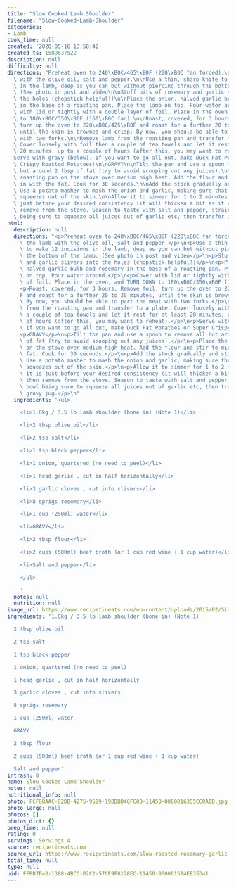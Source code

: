 ```yaml
---
title: "Slow Cooked Lamb Shoulder"
filename: "Slow-Cooked-Lamb-Shoulder"
categories:
- Lamb
cook_time: null
created: '2020-05-16 13:58:42'
created_ts: 1589637522
description: null
difficulty: null
directions: "Preheat oven to 240\xB0C/465\xB0F (220\xB0C fan forced).\n\nRub the lamb\
  \ with the olive oil, salt and pepper.\n\nUse a thin, sharp knife to make 12 incisions\
  \ in the lamb, deep as you can but without piercing through the bottom of the lamb.\
  \ (See photo in post and video\n\nStuff bits of rosemary and garlic slivers into\
  \ the holes (chopstick helpful!)\n\nPlace the onion, halved garlic bulb and rosemary\
  \ in the base of a roasting pan. Place the lamb on top. Pour water around.\n\nCover\
  \ with lid or tightly with a double layer of foil. Place in the oven, and TURN DOWN\
  \ to 180\xB0C/350\xB0F (160\xB0C fan).\n\nRoast, covered, for 3 hours. Remove foil,\
  \ turn up the oven to 220\xB0C/425\xB0F and roast for a further 20 to 30 minutes,\
  \ until the skin is browned and crisp. By now, you should be able to part the meat\
  \ with two forks.\n\nRemove lamb from the roasting pan and transfer to a plate.\
  \ Cover loosely with foil then a couple of tea towels and let it rest for at least\
  \ 20 minutes, up to a couple of hours (after this, you may want to reheat).\n\n\
  Serve with gravy (below). If you want to go all out, make Duck Fat Potatoes or Super\
  \ Crispy Roasted Potatoes!\n\nGRAVY\n\nTilt the pan and use a spoon to remove all\
  \ but around 2 tbsp of fat (try to avoid scooping out any juices).\n\nPlace the\
  \ roasting pan on the stove over medium high heat. Add the flour and stir to mix\
  \ in with the fat. Cook for 30 seconds.\n\nAdd the stock gradually and stir to combine.\
  \ Use a potato masher to mash the onion and garlic, making sure that all the garlic\
  \ squeezes out of the skin.\n\nAllow it to simmer for 1 to 2 minutes until it is\
  \ just before your desired consistency (it will thicken a bit as it cools), then\
  \ remove from the stove. Season to taste with salt and pepper, strain into bowl\
  \ being sure to squeeze all juices out of garlic etc, then transfer into gravy jug."
html:
  description: null
  directions: "<p>Preheat oven to 240\xB0C/465\xB0F (220\xB0C fan forced).</p>\n<p>Rub\
    \ the lamb with the olive oil, salt and pepper.</p>\n<p>Use a thin, sharp knife\
    \ to make 12 incisions in the lamb, deep as you can but without piercing through\
    \ the bottom of the lamb. (See photo in post and video</p>\n<p>Stuff bits of rosemary\
    \ and garlic slivers into the holes (chopstick helpful!)</p>\n<p>Place the onion,\
    \ halved garlic bulb and rosemary in the base of a roasting pan. Place the lamb\
    \ on top. Pour water around.</p>\n<p>Cover with lid or tightly with a double layer\
    \ of foil. Place in the oven, and TURN DOWN to 180\xB0C/350\xB0F (160\xB0C fan).</p>\n\
    <p>Roast, covered, for 3 hours. Remove foil, turn up the oven to 220\xB0C/425\xB0\
    F and roast for a further 20 to 30 minutes, until the skin is browned and crisp.\
    \ By now, you should be able to part the meat with two forks.</p>\n<p>Remove lamb\
    \ from the roasting pan and transfer to a plate. Cover loosely with foil then\
    \ a couple of tea towels and let it rest for at least 20 minutes, up to a couple\
    \ of hours (after this, you may want to reheat).</p>\n<p>Serve with gravy (below).\
    \ If you want to go all out, make Duck Fat Potatoes or Super Crispy Roasted Potatoes!</p>\n\
    <p>GRAVY</p>\n<p>Tilt the pan and use a spoon to remove all but around 2 tbsp\
    \ of fat (try to avoid scooping out any juices).</p>\n<p>Place the roasting pan\
    \ on the stove over medium high heat. Add the flour and stir to mix in with the\
    \ fat. Cook for 30 seconds.</p>\n<p>Add the stock gradually and stir to combine.\
    \ Use a potato masher to mash the onion and garlic, making sure that all the garlic\
    \ squeezes out of the skin.</p>\n<p>Allow it to simmer for 1 to 2 minutes until\
    \ it is just before your desired consistency (it will thicken a bit as it cools),\
    \ then remove from the stove. Season to taste with salt and pepper, strain into\
    \ bowl being sure to squeeze all juices out of garlic etc, then transfer into\
    \ gravy jug.</p>\n"
  ingredients: '<ul>

    <li>1.8kg / 3.5 lb lamb shoulder (bone in) (Note 1)</li>

    <li>2 tbsp olive oil</li>

    <li>2 tsp salt</li>

    <li>1 tsp black pepper</li>

    <li>1 onion, quartered (no need to peel)</li>

    <li>1 head garlic , cut in half horizontally</li>

    <li>3 garlic cloves , cut into slivers</li>

    <li>8 sprigs rosemary</li>

    <li>1 cup (250ml) water</li>

    <li>GRAVY</li>

    <li>2 tbsp flour</li>

    <li>2 cups (500ml) beef broth (or 1 cup red wine + 1 cup water)</li>

    <li>Salt and pepper</li>

    </ul>

    '
  notes: null
  nutrition: null
image_url: https://www.recipetineats.com/wp-content/uploads/2015/02/Slow-Cooked-lamb-Shoulder_1.jpg?resize=650,910
ingredients: '1.8kg / 3.5 lb lamb shoulder (bone in) (Note 1)

  2 tbsp olive oil

  2 tsp salt

  1 tsp black pepper

  1 onion, quartered (no need to peel)

  1 head garlic , cut in half horizontally

  3 garlic cloves , cut into slivers

  8 sprigs rosemary

  1 cup (250ml) water

  GRAVY

  2 tbsp flour

  2 cups (500ml) beef broth (or 1 cup red wine + 1 cup water)

  Salt and pepper'
intrash: 0
name: Slow Cooked Lamb Shoulder
notes: null
nutritional_info: null
photo: FCF88AAC-82DB-4275-9599-19BDBD46FC80-11450-0000016355CC0A0B.jpg
photo_large: null
photos: []
photos_dict: {}
prep_time: null
rating: 0
servings: Servings 4
source: recipetineats.com
source_url: https://www.recipetineats.com/slow-roasted-rosemary-garlic-lamb-shoulder/
total_time: null
type: null
uid: FFBB7F40-1388-4BCD-B2C2-57CE9F8128EC-11450-000001594EE35341
---
```

